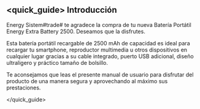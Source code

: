 ## <quick_guide> Introducción

Energy Sistem#trade# te agradece la compra de tu nueva Batería Portátil Energy Extra Battery 2500. Deseamos que la disfrutes.

Esta batería portátil recargable de 2500 mAh de capacidad es ideal para recargar tu smartphone, reproductor multimedia u otros dispositivos en cualquier lugar gracias a su cable integrado, puerto USB adicional, diseño ultraligero y práctico tamaño de bolsillo.

Te aconsejamos que leas el presente manual de usuario para disfrutar del producto de una manera segura y aprovechando al máximo sus prestaciones.

</quick_guide>
